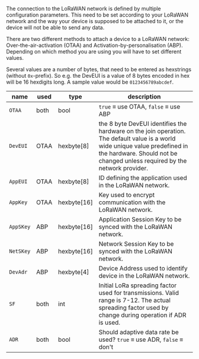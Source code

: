 
The connection to the LoRaWAN network is defined by multiple configuration parameters.
This need to be set according to your LoRaWAN network and the way your device is 
supposed to be attached to it, or the device will not be able to send any data.

There are two different methods to attach a device to a LoRaWAN network: 
Over-the-air-activation (OTAA) and Activation-by-personalisation (ABP). 
Depending on which method you are using you will have to set different values.

Several values are a number of bytes, that need to be entered as hexstrings (without 
`0x`-prefix). So e.g. the DevEUI is a value of 8 bytes encoded in hex will be 
16 hexdigits long. A sample value would be `0123456789abcdef`.

| name | used | type | description |
|------|------|------|-------------|
| `OTAA` | both | bool | `true` &equiv; use OTAA, `false` &equiv; use ABP |
| `DevEUI` | OTAA | hexbyte[8] | the 8 byte DevEUI identifies the hardware on the join operation. The default value is a world wide unique value predefined in the hardware. Should not be changed unless required by the network provider.
| `AppEUI` | OTAA | hexbyte[8] | ID defining the application used in the LoRaWAN network. |
| `AppKey` | OTAA | hexbyte[16] | Key used to encrypt communication with the LoRaWAN network. |
| `AppSKey` | ABP | hexbyte[16] | Application Session Key to be synced with the LoRaWAN network. |  
| `NetSKey` | ABP | hexbyte[16] | Network Session Key to be synced with the LoRaWAN network. |  
| `DevAdr` | ABP | hexbyte[4] | Device Address used to identify device in the LoRaWAN network. |  
| `SF` | both | int | Initial LoRa spreading factor used for transmissions. Valid range is 7-12. The actual spreading factor used by change during operation if ADR is used. |
| `ADR` | both | bool | Should adaptive data rate be used? `true` &equiv; use ADR, `false` &equiv; don't | 
